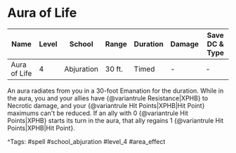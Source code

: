 # Aura of Life

| Name | Level | School | Range | Duration | Damage | Save DC & Type |
|------|-------|--------|-------|----------|--------|----------------|
| Aura of Life | 4 | Abjuration | 30 ft. | Timed | - | - |

An aura radiates from you in a 30-foot Emanation for the duration. While in the aura, you and your allies have {@variantrule Resistance|XPHB} to Necrotic damage, and your {@variantrule Hit Points|XPHB|Hit Point} maximums can't be reduced. If an ally with 0 {@variantrule Hit Points|XPHB} starts its turn in the aura, that ally regains 1 {@variantrule Hit Points|XPHB|Hit Point}.

^Tags: #spell #school_abjuration #level_4 #area_effect